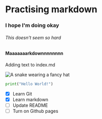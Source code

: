 # Practising markdown
### I hope I'm doing okay
###### This doesn't seem so hard
#### Maaaaaaarkdownnnnnnnn

Adding text to index.md


![A snake wearing a fancy hat](https://i.redd.it/just-wanted-to-share-a-picture-of-nimbus-from-his-1st-v0-oi9gsu57sm8b1.jpg?width=4032&format=pjpg&auto=webp&s=ed2d8afbe720522c77e99b477b4ee965ba31922d)


``` python
print("Hello World!")
```

- [x] Learn Git
- [x] Learn markdown
- [ ] Update README
- [ ] Turn on Github pages
